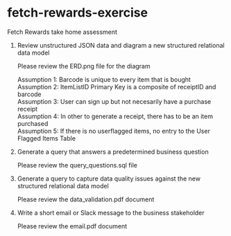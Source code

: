 # fetch-rewards-exercise
Fetch Rewards take home assessment 

1. Review unstructured JSON data and diagram a new structured relational data model

    Please review the ERD.png file for the diagram

    Assumption 1: Barcode is unique to every item that is bought  
    Assumption 2: ItemListID Primary Key is a composite of receiptID and barcode  
    Assumption 3: User can sign up but not necesarily have a purchase receipt  
    Assumption 4: In other to generate a receipt, there has to be an item purchased  
    Assumption 5: If there is no userflagged items, no entry to the User Flagged Items Table  

2. Generate a query that answers a predetermined business question 

    Please review the query_questions.sql file

3. Generate a query to capture data quality issues against the new structured relational data model

    Please review the data_validation.pdf document

4. Write a short email or Slack message to the business stakeholder

    Please review the email.pdf document

